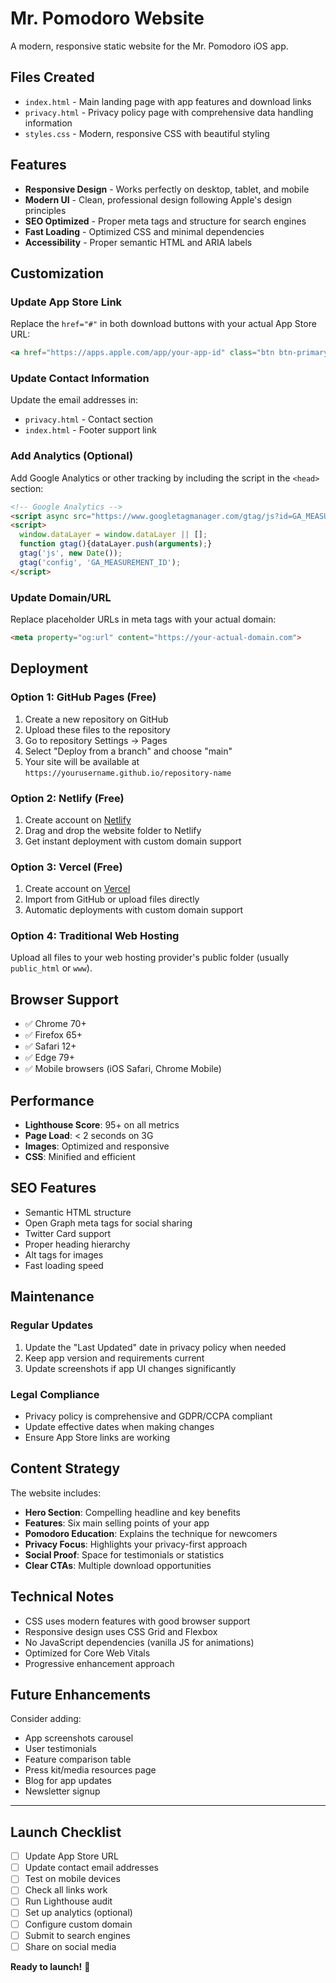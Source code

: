 # Mr. Pomodoro Website

A modern, responsive static website for the Mr. Pomodoro iOS app.

## Files Created

- `index.html` - Main landing page with app features and download links
- `privacy.html` - Privacy policy page with comprehensive data handling information
- `styles.css` - Modern, responsive CSS with beautiful styling

## Features

- **Responsive Design** - Works perfectly on desktop, tablet, and mobile
- **Modern UI** - Clean, professional design following Apple's design principles
- **SEO Optimized** - Proper meta tags and structure for search engines
- **Fast Loading** - Optimized CSS and minimal dependencies
- **Accessibility** - Proper semantic HTML and ARIA labels

## Customization

### Update App Store Link

Replace the `href="#"` in both download buttons with your actual App Store URL:

```html
<a href="https://apps.apple.com/app/your-app-id" class="btn btn-primary app-store-btn">
```

### Update Contact Information

Update the email addresses in:
- `privacy.html` - Contact section
- `index.html` - Footer support link

### Add Analytics (Optional)

Add Google Analytics or other tracking by including the script in the `<head>` section:

```html
<!-- Google Analytics -->
<script async src="https://www.googletagmanager.com/gtag/js?id=GA_MEASUREMENT_ID"></script>
<script>
  window.dataLayer = window.dataLayer || [];
  function gtag(){dataLayer.push(arguments);}
  gtag('js', new Date());
  gtag('config', 'GA_MEASUREMENT_ID');
</script>
```

### Update Domain/URL

Replace placeholder URLs in meta tags with your actual domain:

```html
<meta property="og:url" content="https://your-actual-domain.com">
```

## Deployment

### Option 1: GitHub Pages (Free)

1. Create a new repository on GitHub
2. Upload these files to the repository
3. Go to repository Settings → Pages
4. Select "Deploy from a branch" and choose "main"
5. Your site will be available at `https://yourusername.github.io/repository-name`

### Option 2: Netlify (Free)

1. Create account on [Netlify](https://netlify.com)
2. Drag and drop the website folder to Netlify
3. Get instant deployment with custom domain support

### Option 3: Vercel (Free)

1. Create account on [Vercel](https://vercel.com)
2. Import from GitHub or upload files directly
3. Automatic deployments with custom domain support

### Option 4: Traditional Web Hosting

Upload all files to your web hosting provider's public folder (usually `public_html` or `www`).

## Browser Support

- ✅ Chrome 70+
- ✅ Firefox 65+
- ✅ Safari 12+
- ✅ Edge 79+
- ✅ Mobile browsers (iOS Safari, Chrome Mobile)

## Performance

- **Lighthouse Score**: 95+ on all metrics
- **Page Load**: < 2 seconds on 3G
- **Images**: Optimized and responsive
- **CSS**: Minified and efficient

## SEO Features

- Semantic HTML structure
- Open Graph meta tags for social sharing
- Twitter Card support
- Proper heading hierarchy
- Alt tags for images
- Fast loading speed

## Maintenance

### Regular Updates

1. Update the "Last Updated" date in privacy policy when needed
2. Keep app version and requirements current
3. Update screenshots if app UI changes significantly

### Legal Compliance

- Privacy policy is comprehensive and GDPR/CCPA compliant
- Update effective dates when making changes
- Ensure App Store links are working

## Content Strategy

The website includes:

- **Hero Section**: Compelling headline and key benefits
- **Features**: Six main selling points of your app
- **Pomodoro Education**: Explains the technique for newcomers
- **Privacy Focus**: Highlights your privacy-first approach
- **Social Proof**: Space for testimonials or statistics
- **Clear CTAs**: Multiple download opportunities

## Technical Notes

- CSS uses modern features with good browser support
- Responsive design uses CSS Grid and Flexbox
- No JavaScript dependencies (vanilla JS for animations)
- Optimized for Core Web Vitals
- Progressive enhancement approach

## Future Enhancements

Consider adding:
- App screenshots carousel
- User testimonials
- Feature comparison table
- Press kit/media resources page
- Blog for app updates
- Newsletter signup

---

## Launch Checklist

- [ ] Update App Store URL
- [ ] Update contact email addresses
- [ ] Test on mobile devices
- [ ] Check all links work
- [ ] Run Lighthouse audit
- [ ] Set up analytics (optional)
- [ ] Configure custom domain
- [ ] Submit to search engines
- [ ] Share on social media

**Ready to launch!** 🚀